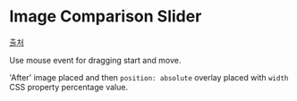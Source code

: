 Image Comparison Slider
===

[출처](https://codepen.io/MarioDesigns/pen/KvXZPK)

Use mouse event for dragging start and move.

'After' image placed and then `position: absolute` overlay placed with `width` CSS property percentage value.
